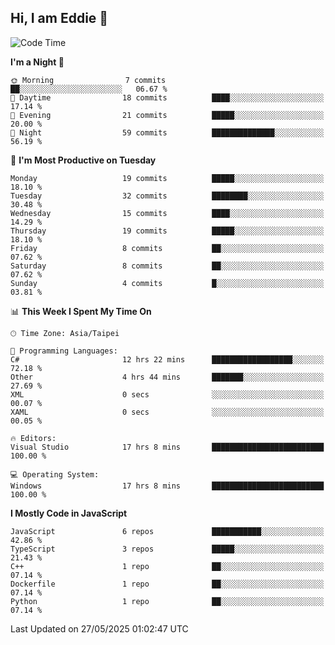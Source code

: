 ## Hi, I am Eddie 👋

<!--START_SECTION:waka-->
![Code Time](http://img.shields.io/badge/Code%20Time-574%20hrs%2054%20mins-blue)

**I'm a Night 🦉** 

```text
🌞 Morning                7 commits           ██░░░░░░░░░░░░░░░░░░░░░░░   06.67 % 
🌆 Daytime                18 commits          ████░░░░░░░░░░░░░░░░░░░░░   17.14 % 
🌃 Evening                21 commits          █████░░░░░░░░░░░░░░░░░░░░   20.00 % 
🌙 Night                  59 commits          ██████████████░░░░░░░░░░░   56.19 % 
```
📅 **I'm Most Productive on Tuesday** 

```text
Monday                   19 commits          █████░░░░░░░░░░░░░░░░░░░░   18.10 % 
Tuesday                  32 commits          ████████░░░░░░░░░░░░░░░░░   30.48 % 
Wednesday                15 commits          ████░░░░░░░░░░░░░░░░░░░░░   14.29 % 
Thursday                 19 commits          █████░░░░░░░░░░░░░░░░░░░░   18.10 % 
Friday                   8 commits           ██░░░░░░░░░░░░░░░░░░░░░░░   07.62 % 
Saturday                 8 commits           ██░░░░░░░░░░░░░░░░░░░░░░░   07.62 % 
Sunday                   4 commits           █░░░░░░░░░░░░░░░░░░░░░░░░   03.81 % 
```


📊 **This Week I Spent My Time On** 

```text
🕑︎ Time Zone: Asia/Taipei

💬 Programming Languages: 
C#                       12 hrs 22 mins      ██████████████████░░░░░░░   72.18 % 
Other                    4 hrs 44 mins       ███████░░░░░░░░░░░░░░░░░░   27.69 % 
XML                      0 secs              ░░░░░░░░░░░░░░░░░░░░░░░░░   00.07 % 
XAML                     0 secs              ░░░░░░░░░░░░░░░░░░░░░░░░░   00.05 % 

🔥 Editors: 
Visual Studio            17 hrs 8 mins       █████████████████████████   100.00 % 

💻 Operating System: 
Windows                  17 hrs 8 mins       █████████████████████████   100.00 % 
```

**I Mostly Code in JavaScript** 

```text
JavaScript               6 repos             ███████████░░░░░░░░░░░░░░   42.86 % 
TypeScript               3 repos             █████░░░░░░░░░░░░░░░░░░░░   21.43 % 
C++                      1 repo              ██░░░░░░░░░░░░░░░░░░░░░░░   07.14 % 
Dockerfile               1 repo              ██░░░░░░░░░░░░░░░░░░░░░░░   07.14 % 
Python                   1 repo              ██░░░░░░░░░░░░░░░░░░░░░░░   07.14 % 
```




 Last Updated on 27/05/2025 01:02:47 UTC
<!--END_SECTION:waka-->
